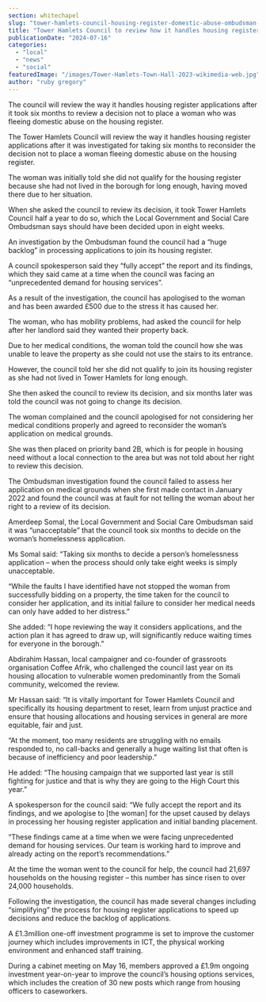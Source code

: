 ```yaml
---
section: whitechapel
slug: "tower-hamlets-council-housing-register-domestic-abuse-ombudsman-investigation"
title: "Tower Hamlets Council to review how it handles housing register applications following Ombudsman investigation"
publicationDate: "2024-07-16"
categories: 
  - "local"
  - "news"
  - "social"
featuredImage: "/images/Tower-Hamlets-Town-Hall-2023-wikimedia-web.jpg"
author: "ruby gregory"
---
```


The council will review the way it handles housing register applications after it took six months to review a decision not to place a woman who was fleeing domestic abuse on the housing register.

The Tower Hamlets Council will review the way it handles housing register applications after it was investigated for taking six months to reconsider the decision not to place a woman fleeing domestic abuse on the housing register.

The woman was initially told she did not qualify for the housing register because she had not lived in the borough for long enough, having moved there due to her situation.

When she asked the council to review its decision, it took Tower Hamlets Council half a year to do so, which the Local Government and Social Care Ombudsman says should have been decided upon in eight weeks.

An investigation by the Ombudsman found the council had a “huge backlog” in processing applications to join its housing register.

A council spokesperson said they “fully accept” the report and its findings, which they said came at a time when the council was facing an “unprecedented demand for housing services”.

As a result of the investigation, the council has apologised to the woman and has been awarded £500 due to the stress it has caused her.

The woman, who has mobility problems, had asked the council for help after her landlord said they wanted their property back.

Due to her medical conditions, the woman told the council how she was unable to leave the property as she could not use the stairs to its entrance.

However, the council told her she did not qualify to join its housing register as she had not lived in Tower Hamlets for long enough.

She then asked the council to review its decision, and six months later was told the council was not going to change its decision.

The woman complained and the council apologised for not considering her medical conditions properly and agreed to reconsider the woman’s application on medical grounds.

She was then placed on priority band 2B, which is for people in housing need without a local connection to the area but was not told about her right to review this decision.

The Ombudsman investigation found the council failed to assess her application on medical grounds when she first made contact in January 2022 and found the council was at fault for not telling the woman about her right to a review of its decision.

Amerdeep Somal, the Local Government and Social Care Ombudsman said it was “unacceptable” that the council took six months to decide on the woman’s homelessness application.

Ms Somal said: “Taking six months to decide a person’s homelessness application – when the process should only take eight weeks is simply unacceptable.

“While the faults I have identified have not stopped the woman from successfully bidding on a property, the time taken for the council to consider her application, and its initial failure to consider her medical needs can only have added to her distress.”

She added: “I hope reviewing the way it considers applications, and the action plan it has agreed to draw up, will significantly reduce waiting times for everyone in the borough.”

Abdirahim Hassan, local campaigner and co-founder of grassroots organisation Coffee Afrik, who challenged the council last year on its housing allocation to vulnerable women predominantly from the Somali community, welcomed the review.

Mr Hassan said: “It is vitally important for Tower Hamlets Council and specifically its housing department to reset, learn from unjust practice and ensure that housing allocations and housing services in general are more equitable, fair and just. 

“At the moment, too many residents are struggling with no emails responded to, no call-backs and generally a huge waiting list that often is because of inefficiency and poor leadership.”

He added: “The housing campaign that we supported last year is still fighting for justice and that is why they are going to the High Court this year.”

A spokesperson for the council said: “We fully accept the report and its findings, and we apologise to \[the woman\] for the upset caused by delays in processing her housing register application and initial banding placement.

“These findings came at a time when we were facing unprecedented demand for housing services. Our team is working hard to improve and already acting on the report’s recommendations.”

At the time the woman went to the council for help, the council had 21,697 households on the housing register – this number has since risen to over 24,000 households.

Following the investigation, the council has made several changes including “simplifying” the process for housing register applications to speed up decisions and reduce the backlog of applications.

A £1.3million one-off investment programme is set to improve the customer journey which includes improvements in ICT, the physical working environment and enhanced staff training.

During a cabinet meeting on May 16, members approved a £1.9m ongoing investment year-on-year to improve the council’s housing options services, which includes the creation of 30 new posts which range from housing officers to caseworkers.
